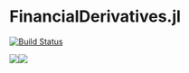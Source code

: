 # FinancialDerivatives.jl

[![Build Status](https://travis-ci.org/JuliaQuant/FinancialDerivatives.jl.svg?branch=master)](https://travis-ci.org/JuliaQuant/FinancialDerivatives.jl)

[![](https://img.shields.io/badge/docs-stable-blue.svg)](https://juliaquant.github.io/FinancialDerivatives.jl/stable)[![](https://img.shields.io/badge/docs-dev-blue.svg)](https://juliaquant.github.io/FinancialDerivatives.jl/dev/)
